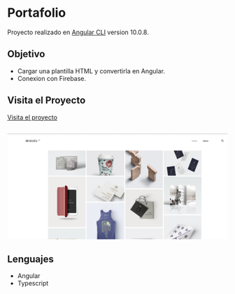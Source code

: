 # Portafolio

Proyecto realizado en  [Angular CLI](https://github.com/angular/angular-cli) version 10.0.8.

## Objetivo

+ Cargar una plantilla HTML y convertirla en Angular.
+ Conexion con Firebase.

## Visita el Proyecto

[Visita el proyecto](https://port-folio-3.netlify.app/#/home)

## 

![](src/assets/portafolios.jpg)

## Lenguajes
+ Angular
+ Typescript


